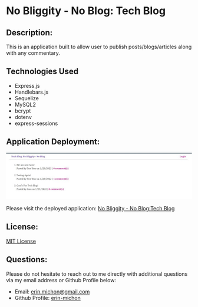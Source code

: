 # No Bliggity - No Blog:  Tech Blog

## Description:
This is an application built to allow user to publish posts/blogs/articles along with any commentary.  

## Technologies Used
- Express.js
- Handlebars.js
- Sequelize
- MySQL2
- bcrypt
- dotenv
- express-sessions

## Application Deployment:

![image info](public/assets/images/app.jpg)

Please visit the deployed application: [No Bliggity - No Blog:Tech Blog](https://desolate-peak-71627.herokuapp.com/)

## License:
[MIT License](https://choosealicense.com/licenses/mit/)

## Questions:
Please do not hesitate to reach out to me directly with additional questions via my email address or Github Profile below:
  
* Email: [erin.michon@gmail.com](mailto:erin.michon@gmail.com) 
* Github Profile: [erin-michon](https://github.com/erin-michon) 
